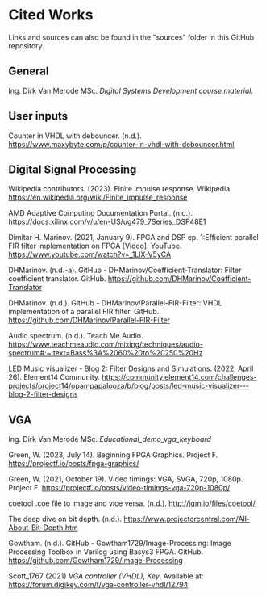 # Cited Works

Links and sources can also be found in the "sources" folder in this GitHub repository.

## General

Ing. Dirk Van Merode MSc. *Digital Systems Development course material.*

## User inputs

Counter in VHDL with debouncer. (n.d.). https://www.maxybyte.com/p/counter-in-vhdl-with-debouncer.html

## Digital Signal Processing

Wikipedia contributors. (2023). Finite impulse response. Wikipedia. https://en.wikipedia.org/wiki/Finite_impulse_response

AMD Adaptive Computing Documentation Portal. (n.d.). https://docs.xilinx.com/v/u/en-US/ug479_7Series_DSP48E1

Dimitar H. Marinov. (2021, January 9). FPGA and DSP ep. 1:Efficient parallel FIR filter implementation on FPGA [Video]. YouTube. https://www.youtube.com/watch?v=_1LlX-V5yCA

DHMarinov. (n.d.-a). GitHub - DHMarinov/Coefficient-Translator: Filter coefficient translator. GitHub. https://github.com/DHMarinov/Coefficient-Translator

DHMarinov. (n.d.). GitHub - DHMarinov/Parallel-FIR-Filter: VHDL implementation of a parallel FIR filter. GitHub. https://github.com/DHMarinov/Parallel-FIR-Filter

Audio spectrum. (n.d.). Teach Me Audio. https://www.teachmeaudio.com/mixing/techniques/audio-spectrum#:~:text=Bass%3A%2060%20to%20250%20Hz

LED Music visualizer - Blog 2: Filter Designs and Simulations. (2022, April 26). Element14 Community. https://community.element14.com/challenges-projects/project14/opampapalooza/b/blog/posts/led-music-visualizer---blog-2-filter-designs

## VGA

Ing. Dirk Van Merode MSc. *Educational_demo_vga_keyboard*

Green, W. (2023, July 14). Beginning FPGA Graphics. Project F. https://projectf.io/posts/fpga-graphics/

Green, W. (2021, October 19). Video timings: VGA, SVGA, 720p, 1080p. Project F. https://projectf.io/posts/video-timings-vga-720p-1080p/

coetool .coe file to image and vice versa. (n.d.). http://jqm.io/files/coetool/

The deep dive on bit depth. (n.d.). https://www.projectorcentral.com/All-About-Bit-Depth.htm

Gowtham. (n.d.). GitHub - Gowtham1729/Image-Processing: Image Processing Toolbox in Verilog using Basys3 FPGA. GitHub. https://github.com/Gowtham1729/Image-Processing

Scott_1767 (2021) *VGA controller (VHDL)*, *Key*. Available at: https://forum.digikey.com/t/vga-controller-vhdl/12794
